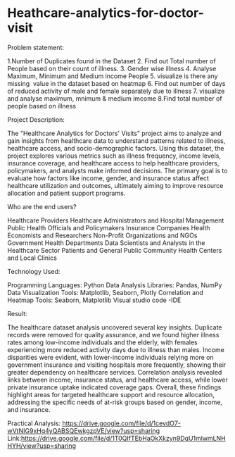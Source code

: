 # Heathcare-analytics-for-doctor-visit

Problem statement:

1.Number of Duplicates found in the Dataset 
2. Find out Total number of People based on their count of illness.
3. Gender wise illness
4. Analyse Maximum, Minimum and Medium income People
5. visualize is there any missing  value in the dataset based on heatmap 
6. Find out number of days of reduced activity of male and female separately due to illness
7. visualize and analyse maximum, mnimum & medium imcome 
8.Find total number of people based on illness


Project Description:

The "Healthcare Analytics for Doctors' Visits" project aims to analyze and gain insights from healthcare data to understand patterns related to illness, healthcare access, and socio-demographic factors. Using this dataset, the project explores various metrics such as illness frequency, income levels, insurance coverage, and healthcare access to help healthcare providers, policymakers, and analysts make informed decisions. The primary goal is to evaluate how factors like income, gender, and insurance status affect healthcare utilization and outcomes, ultimately aiming to improve resource allocation and patient support programs.

Who are the end users?


Healthcare Providers
Healthcare Administrators and Hospital Management
Public Health Officials and Policymakers
Insurance Companies
Health Economists and Researchers
Non-Profit Organizations and NGOs
Government Health Departments
Data Scientists and Analysts in the Healthcare Sector
Patients and General Public
Community Health Centers and Local Clinics 


Technology Used:

Programming Languages: Python
Data Analysis Libraries: Pandas, NumPy
Data Visualization Tools: Matplotlib, Seaborn, Plotly
Correlation and Heatmap Tools: Seaborn, Matplotlib
Visual studio code -IDE

Result:

The healthcare dataset analysis uncovered several key insights. Duplicate records were removed for quality assurance, and we found higher illness rates among low-income individuals and the elderly, with females experiencing more reduced activity days due to illness than males. Income disparities were evident, with lower-income individuals relying more on government insurance and visiting hospitals more frequently, showing their greater dependency on healthcare services. Correlation analysis revealed links between income, insurance status, and healthcare access, while lower private insurance uptake indicated coverage gaps. Overall, these findings highlight areas for targeted healthcare support and resource allocation, addressing the specific needs of at-risk groups based on gender, income, and insurance.

Practical Analysis: https://drive.google.com/file/d/1cevdO7-wVtNIG9xHg4yQABSQEwkgzpVE/view?usp=sharing
Link:https://drive.google.com/file/d/1T0QIfTEbHaOkXkzyn9DqU1mlwmLNHHYH/view?usp=sharing





